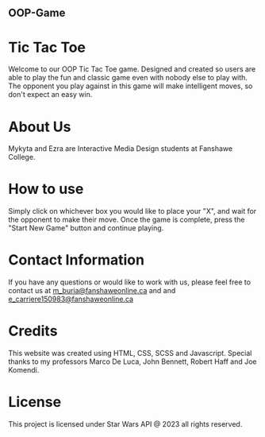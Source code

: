 ## OOP-Game

# Tic Tac Toe
Welcome to our OOP Tic Tac Toe game. Designed and created so users are able to play the fun and classic game even with nobody else to play with. The opponent you play against in this game will make intelligent moves, so don't expect an easy win.

# About Us 
Mykyta and Ezra are Interactive Media Design students at Fanshawe College.

# How to use
Simply click on whichever box you would like to place your "X", and wait for the opponent to make their move. Once the game is complete, press the "Start New Game" button and continue playing.

# Contact Information
If you have any questions or would like to work with us, please feel free to contact us at m_buria@fanshaweonline.ca and and e_carriere150983@fanshaweonline.ca

# Credits
This website was created using HTML, CSS, SCSS and Javascript. Special thanks to my professors Marco De Luca, John Bennett, Robert Haff and Joe Komendi.


# License
This project is licensed under Star Wars API @ 2023 all rights reserved. 
